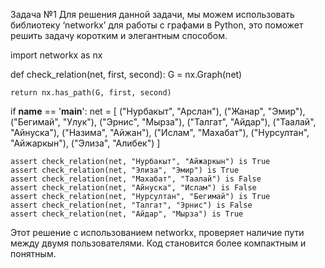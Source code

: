 Задача №1
Для решения данной задачи, мы можем использовать библиотеку ‘networkx’ для работы с графами в Python, это поможет решить задачу коротким и элегантным способом.



import networkx as nx


def check_relation(net, first, second):
    G = nx.Graph(net)

    return nx.has_path(G, first, second)


if __name__ == '__main__':
    net = [
        ("Нурбакыт", "Арслан"), ("Жанар", "Эмир"),
        ("Бегимай", "Улук"), ("Эрнис", "Мырза"),
        ("Талгат", "Айдар"), ("Таалай", "Айнуска"),
        ("Назима", "Айжан"), ("Ислам", "Махабат"),
        ("Нурсултан", "Айжаркын"), ("Элиза", "Алибек")
    ]

    assert check_relation(net, "Нурбакыт", "Айжаркын") is True
    assert check_relation(net, "Элиза", "Эмир") is True
    assert check_relation(net, "Махабат", "Таалай") is False
    assert check_relation(net, "Айнуска", "Ислам") is False
    assert check_relation(net, "Нурсултан", "Бегимай") is True
    assert check_relation(net, "Талгат", "Эрнис") is False
    assert check_relation(net, "Айдар", "Мырза") is True


Этот решение с использованием networkx, проверяет наличие пути между двумя пользователями. Код становится более компактным и понятным.
